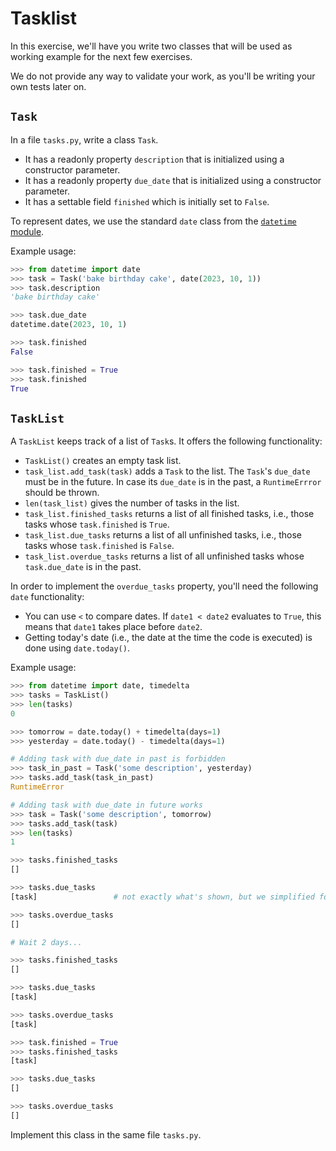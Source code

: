 # Tasklist

In this exercise, we'll have you write two classes that will be used as working example for the next few exercises.

We do not provide any way to validate your work, as you'll be writing your own tests later on.

## `Task`

In a file `tasks.py`, write a class `Task`.

* It has a readonly property `description` that is initialized using a constructor parameter.
* It has a readonly property `due_date` that is initialized using a constructor parameter.
* It has a settable field `finished` which is initially set to `False`.

To represent dates, we use the standard `date` class from the [`datetime` module](https://docs.python.org/3/library/datetime.html).

Example usage:

```python
>>> from datetime import date
>>> task = Task('bake birthday cake', date(2023, 10, 1))
>>> task.description
'bake birthday cake'

>>> task.due_date
datetime.date(2023, 10, 1)

>>> task.finished
False

>>> task.finished = True
>>> task.finished
True
```

## `TaskList`

A `TaskList` keeps track of a list of `Task`s.
It offers the following functionality:

* `TaskList()` creates an empty task list.
* `task_list.add_task(task)` adds a `Task` to the list.
  The `Task`'s `due_date` must be in the future.
  In case its `due_date` is in the past, a `RuntimeErrror` should be thrown.
* `len(task_list)` gives the number of tasks in the list.
* `task_list.finished_tasks` returns a list of all finished tasks, i.e., those tasks whose `task.finished` is `True`.
* `task_list.due_tasks` returns a list of all unfinished tasks, i.e., those tasks whose `task.finished` is `False`.
* `task_list.overdue_tasks` returns a list of all unfinished tasks whose `task.due_date` is in the past.

In order to implement the `overdue_tasks` property, you'll need the following `date` functionality:

* You can use `<` to compare dates. If `date1 < date2` evaluates to `True`, this means that `date1` takes place before `date2`.
* Getting today's date (i.e., the date at the time the code is executed) is done using `date.today()`.

Example usage:

```python
>>> from datetime import date, timedelta
>>> tasks = TaskList()
>>> len(tasks)
0

>>> tomorrow = date.today() + timedelta(days=1)
>>> yesterday = date.today() - timedelta(days=1)

# Adding task with due_date in past is forbidden
>>> task_in_past = Task('some description', yesterday)
>>> tasks.add_task(task_in_past)
RuntimeError

# Adding task with due_date in future works
>>> task = Task('some description', tomorrow)
>>> tasks.add_task(task)
>>> len(tasks)
1

>>> tasks.finished_tasks
[]

>>> tasks.due_tasks
[task]                 # not exactly what's shown, but we simplified for the sake of clarity

>>> tasks.overdue_tasks
[]

# Wait 2 days...

>>> tasks.finished_tasks
[]

>>> tasks.due_tasks
[task]

>>> tasks.overdue_tasks
[task]

>>> task.finished = True
>>> tasks.finished_tasks
[task]

>>> tasks.due_tasks
[]

>>> tasks.overdue_tasks
[]
```

Implement this class in the same file `tasks.py`.
